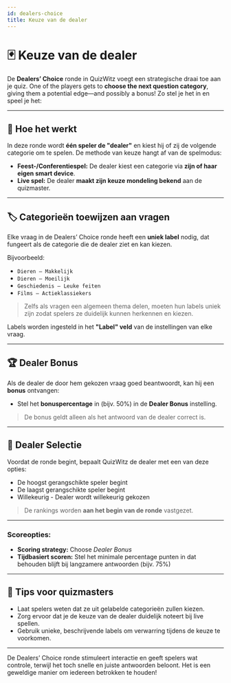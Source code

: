 ```yaml
---
id: dealers-choice
title: Keuze van de dealer
---
```


# 🃏 Keuze van de dealer

De **Dealers’ Choice** ronde in QuizWitz voegt een strategische draai toe aan je quiz.
One of the players gets to **choose the next question category**, giving them a potential
edge—and possibly a bonus! Zo stel je het in en speel je het:

---

## 🔧 Hoe het werkt

In deze ronde wordt **één speler de "dealer"** en kiest hij of zij de volgende categorie om te spelen. De methode van keuze hangt af van de spelmodus:

- **Feest-/Conferentiespel:** De dealer kiest een categorie via **zijn of haar eigen smart device**.
- **Live spel:** De dealer **maakt zijn keuze mondeling bekend** aan de quizmaster.

---

## 🏷️ Categorieën toewijzen aan vragen

Elke vraag in de Dealers’ Choice ronde heeft een **uniek label** nodig, dat fungeert als de categorie die de dealer ziet en kan kiezen.

Bijvoorbeeld:

- `Dieren – Makkelijk`
- `Dieren – Moeilijk`
- `Geschiedenis – Leuke feiten`
- `Films – Actieklassiekers`

> Zelfs als vragen een algemeen thema delen, moeten hun labels uniek zijn zodat spelers ze duidelijk kunnen herkennen en kiezen.

Labels worden ingesteld in het **"Label" veld** van de instellingen van elke vraag.

---

## 🏆 Dealer Bonus

Als de dealer de door hem gekozen vraag goed beantwoordt, kan hij een **bonus** ontvangen:

- Stel het **bonuspercentage** in (bijv. 50%) in de **Dealer Bonus** instelling.

> De bonus geldt alleen als het antwoord van de dealer correct is.

---

## 👑 Dealer Selectie

Voordat de ronde begint, bepaalt QuizWitz de dealer met een van deze opties:

- De hoogst gerangschikte speler begint
- De laagst gerangschikte speler begint
- Willekeurig - Dealer wordt willekeurig gekozen

> De rankings worden **aan het begin van de ronde** vastgezet.

---

### Scoreopties:

- **Scoring strategy:** Choose _Dealer Bonus_
- **Tijdbasiert scoren:** Stel het minimale percentage punten in dat behouden blijft bij langzamere antwoorden (bijv. 75%)

---

## 📝 Tips voor quizmasters

- Laat spelers weten dat ze uit gelabelde categorieën zullen kiezen.
- Zorg ervoor dat je de keuze van de dealer duidelijk noteert bij live spellen.
- Gebruik unieke, beschrijvende labels om verwarring tijdens de keuze te voorkomen.

---

De Dealers’ Choice ronde stimuleert interactie en geeft spelers wat controle, terwijl het toch snelle en juiste antwoorden beloont. Het is een geweldige manier om iedereen betrokken te houden!

